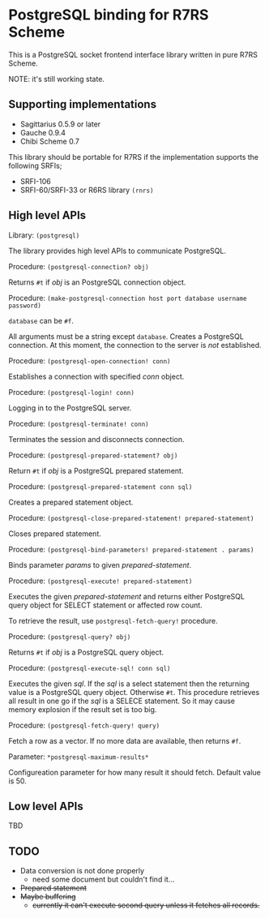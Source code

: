 PostgreSQL binding for R7RS Scheme
==================================

This is a PostgreSQL socket frontend interface library written in pure
R7RS Scheme.

NOTE: it's still working state.


Supporting implementations
--------------------------

- Sagittarius 0.5.9 or later
- Gauche 0.9.4
- Chibi Scheme 0.7

This library should be portable for R7RS if the implementation supports 
the following SRFIs;

- SRFI-106
- SRFI-60/SRFI-33 or R6RS library `(rnrs)`


High level APIs
---------------

Library: `(postgresql)`

The library provides high level APIs to communicate PostgreSQL.


Procedure: `(postgresql-connection? obj)`

Returns `#t` if _obj_ is an PostgreSQL connection object.


Procedure: `(make-postgresql-connection host port database username password)`

`database` can be `#f`.

All arguments must be a string except `database`. Creates a PostgreSQL
connection. At this moment, the connection to the server is *not* established.


Procedure: `(postgresql-open-connection! conn)`

Establishes a connection with specified _conn_ object.


Procedure: `(postgresql-login! conn)`

Logging in to the PostgreSQL server.


Procedure: `(postgresql-terminate! conn)`

Terminates the session and disconnects connection.


Procedure: `(postgresql-prepared-statement? obj)`

Return `#t` if _obj_ is a PostgreSQL prepared statement.


Procedure: `(postgresql-prepared-statement conn sql)`

Creates a prepared statement object.


Procedure: `(postgresql-close-prepared-statement! prepared-statement)`

Closes prepared statement.


Procedure: `(postgresql-bind-parameters! prepared-statement . params)`

Binds parameter _params_ to given _prepared-statement_.


Procedure: `(postgresql-execute! prepared-statement)`

Executes the given _prepared-statement_ and returns either PostgreSQL
query object for SELECT statement or affected row count.

To retrieve the result, use `postgresql-fetch-query!` procedure.


Procedure: `(postgresql-query? obj)`

Returns `#t` if _obj_ is a PostgreSQL query object.


Procedure: `(postgresql-execute-sql! conn sql)`

Executes the given _sql_. If the _sql_ is a select statement then
the returning value is a PostgreSQL query object. Otherwise `#t`.
This procedure retrieves all result in one go if the _sql_ is a SELECE
statement. So it may cause memory explosion if the result set is
too big.


Procedure: `(postgresql-fetch-query! query)`

Fetch a row as a vector. If no more data are available, then returns `#f`.


Parameter: `*postgresql-maximum-results*`

Configureation parameter for how many result it should fetch. Default
value is 50.


Low level APIs
--------------

TBD


TODO
----

- Data conversion is not done properly
  - need some document but couldn't find it...
- ~~Prepared statement~~
- ~~Maybe buffering~~
  - ~~currently it can't execute second query unless it fetches all records.~~
